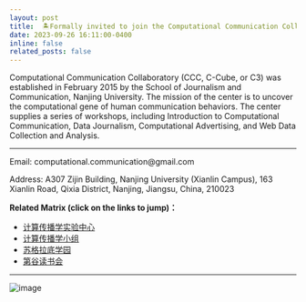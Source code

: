 ```yaml
---
layout: post
title:  🏝️Formally invited to join the Computational Communication Collaboratory.
date: 2023-09-26 16:11:00-0400
inline: false
related_posts: false
---
```


Computational Communication Collaboratory (CCC, C-Cube, or C3) was established in February 2015 by the School of Journalism and Communication, Nanjing University. The mission of the center is to uncover the computational gene of human communication behaviors. The center supplies a series of workshops, including Introduction to Computational Communication, Data Journalism, Computational Advertising, and Web Data Collection and Analysis.

***
<p>Email: computational.communication@gmail.com</p>
<p>Address: A307 Zijin Building, Nanjing University (Xianlin Campus), 163 Xianlin Road, Qixia District, Nanjing, Jiangsu, China, 210023</p>

**Related Matrix (click on the links to jump)：**
<ul>
    <li><A href="https://computational-communication.com/" target=_blank>计算传播学实验中心</A></li>
    <li><A href="https://www.douban.com/group/webmining/" target=_blank>计算传播学小组</A></li>
    <li><A href="https://www.douban.com/group/socratesacademy/" target=_blank>苏格拉底学园</A></li>
    <li><A href="https://www.douban.com/group/topic/174440775/?_i=7704316pOWT4K8" target=_blank>第谷读书会</A></li>
</ul>


***

![image](https://github.com/Hawaii-Yan/Hawaii-Yan.github.io/assets/143163240/29dad8ee-6577-4abc-9546-339edee8e089)



